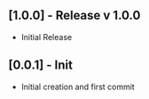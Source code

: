 ## [1.0.0] - Release v 1.0.0

* Initial Release

## [0.0.1] - Init

* Initial creation and first commit
